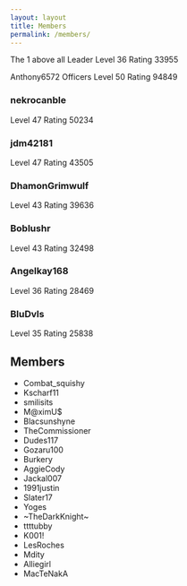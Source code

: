 ```yaml
---
layout: layout
title: Members
permalink: /members/
---
```


<span class="label label-default">The 1 above all</span>
<span class="label label-primary">Leader</span>
<span class="label label-info">Level 36 Rating 33955</span>

<span class="label label-default">Anthony6572</span>
<span class="label label-success">Officers</span>
<span class="label label-info">Level 50 Rating 94849</span>

### nekrocanble
Level 47 Rating 50234

### jdm42181
Level 47 Rating 43505

### DhamonGrimwulf 
Level 43 Rating 39636

### Boblushr 
Level 43 Rating 32498

### Angelkay168 
Level 36 Rating 28469

### BluDvls 
Level 35 Rating 25838

## Members
* Combat_squishy
* Kscharf11
* smilisits
* M@ximU$
* Blacsunshyne
* TheCommissioner
* Dudes117
* Gozaru100
* Burkery
* AggieCody
* Jackal007
* 1991justin
* Slater17
* Yoges
* ~TheDarkKnight~
* ttttubby
* K001!
* LesRoches
* Mdity
* Alliegirl
* MacTeNakA

